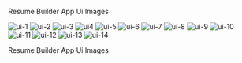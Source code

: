 Resume Builder App Ui Images


![ui-1](https://github.com/Harshvasoya2737/resume_builder/assets/148517061/5ced8e04-55cb-4fdf-a73e-6733a4504232)
![ui-2](https://github.com/Harshvasoya2737/resume_builder/assets/148517061/30660d20-13ff-498f-9837-fdcf5aeccd1c)
![ui-3](https://github.com/Harshvasoya2737/resume_builder/assets/148517061/2a28fba1-c32c-4be6-a2ce-1fd95445a538)
![ui4](https://github.com/Harshvasoya2737/resume_builder/assets/148517061/57e80d84-3aff-406b-8505-ef24bff6603c)
![ui-5](https://github.com/Harshvasoya2737/resume_builder/assets/148517061/6315f002-3f93-49e6-8adb-f59fcd9d6c26)
![ui-6](https://github.com/Harshvasoya2737/resume_builder/assets/148517061/94f3eebc-1d1e-4c79-802b-9bb327c16315)
![ui-7](https://github.com/Harshvasoya2737/resume_builder/assets/148517061/24de8bf0-6890-40d4-b0d0-065d4231a925)
![ui-8](https://github.com/Harshvasoya2737/resume_builder/assets/148517061/15b150a3-a7fa-477d-a4bc-c51c2e9dc613)
![ui-9](https://github.com/Harshvasoya2737/resume_builder/assets/148517061/c2a07573-56d6-4586-9070-4eeac5516a6e)
![ui-10](https://github.com/Harshvasoya2737/resume_builder/assets/148517061/6355e950-a756-44d7-953c-c07f13f58f3a)
![ui-11](https://github.com/Harshvasoya2737/resume_builder/assets/148517061/4620315e-ab38-4b23-86e6-23555f341d9a)
![ui-12](https://github.com/Harshvasoya2737/resume_builder/assets/148517061/84acd23b-b4f4-4180-b33e-17665332b027)
![ui-13](https://github.com/Harshvasoya2737/resume_builder/assets/148517061/f17014d2-9a54-4ca6-bce6-09a5db4d0b3b)
![ui-14](https://github.com/Harshvasoya2737/resume_builder/assets/148517061/0c85b267-c009-4dbd-8c7d-7f775138a148)


Resume Builder App Ui Images
